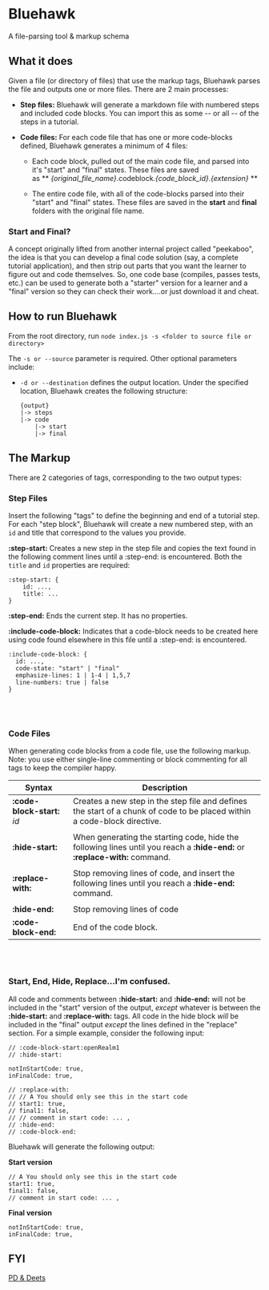# Bluehawk
A file-parsing tool & markup schema

## What it does
Given a file (or directory of files) that use the markup tags, Bluehawk parses 
the file and outputs one or more files. There are 2 main processes:

- **Step files:** Bluehawk will generate a markdown file with numbered steps and 
  included code blocks. You can import this as some -- or all -- of the steps
  in a tutorial.

- **Code files:** For each code file that has one or more code-blocks defined, 
   Bluehawk generates a minimum of 4 files: 
   
   - Each code block, pulled out of the main code file, and parsed into it's 
     "start" and "final" states. These files are saved  
     as ** *{original_file_name}*.codeblock.*{code_block_id}*.*{extension}* **

   - The entire code file, with all of the code-blocks parsed into their 
     "start" and "final" states. These files are saved in the **start** and 
     **final** folders with the original file name.

### Start and Final?

A concept originally lifted from another internal project called "peekaboo", 
the idea is that you can develop a final code solution (say, a complete tutorial 
application), and then strip out parts that you want the learner to figure out 
and code themselves. So, one code base (compiles, passes tests, etc.) can be used 
to generate both a "starter" version for a learner and a "final" version so they 
can check their work....or just download it and cheat.

## How to run Bluehawk

From the root directory, run 
`node index.js -s <folder to source file or directory>`

The `-s or --source` parameter is required. Other optional parameters include:

- `-d or --destination` defines the output location. Under the specified location, 
  Bluehawk creates the following structure:

  ```
  {output}
  |-> steps
  |-> code
      |-> start
      |-> final
  ```

## The Markup

There are 2 categories of tags, corresponding to the two output types:

### Step Files
Insert the following "tags" to define the beginning and end of a tutorial step. 
For each "step block", Bluehawk will create a new numbered step, with an `id` and 
title that correspond to the values you provide. 

**:step-start:** Creates a new step in the step file and copies the text found in the 
following comment lines until a :step-end: is encountered. Both the `title` and `id`
properties are required:
```
:step-start: {
    id: ...,
    title: ...              
}
```
**:step-end:** Ends the current step. It has no properties.

**:include-code-block:**  Indicates that a code-block needs to be created here 
using code found elsewhere in this file until a :step-end: is encountered. 

```
:include-code-block: {
  id: ...,              
  code-state: "start" | "final" 
  emphasize-lines: 1 | 1-4 | 1,5,7  
  line-numbers: true | false   
}                     
```
<br>
<br>

### Code Files
When generating code blocks from a code file, use the following markup. Note: you
use either single-line commenting or block commenting for all tags to keep the 
compiler happy.

| Syntax                 | Description                                          |
|------------------------|------------------------------------------------------|
| **:code-block-start:** *id* | Creates a new step in the step file and defines the start of a chunk of code to be placed within a  code-block directive. |
| | |
| **:hide-start:** | When generating the starting code, hide the following lines until you reach a  **:hide-end:** or **:replace-with:** command. |
| | |
| **:replace-with:**          | Stop removing lines of code, and insert the following lines until you reach a **:hide-end:** command.|
| | |
| **:hide-end:**              | Stop removing lines of code |
| **:code-block-end:**        | End of the code block. |

<br>
<br>

### Start, End, Hide, Replace...I'm confused.
All code and comments between **:hide-start:** and **:hide-end:** will not be 
included in the "start" version of the output, *except* whatever is between the 
**:hide-start:** and **:replace-with:** tags. All code in the hide block 
*will* be included in the "final" output *except* the lines defined in the 
"replace" section. For a simple example, consider the following input:

```
// :code-block-start:openRealm1
// :hide-start:

notInStartCode: true,
inFinalCode: true,

// :replace-with: 
// // A You should only see this in the start code
// start1: true,
// final1: false,
// // comment in start code: ... ,
// :hide-end:
// :code-block-end:
```

Bluehawk will generate the following output:

**Start version**
```
// A You should only see this in the start code
start1: true,
final1: false,
// comment in start code: ... ,
```
**Final version**
```
notInStartCode: true,
inFinalCode: true,
```

## FYI
[PD & Deets](https://docs.google.com/document/d/12PnbCABQanA7ps6izhVvR9Zgc5aVhTKplgaexaHbjco/edit)